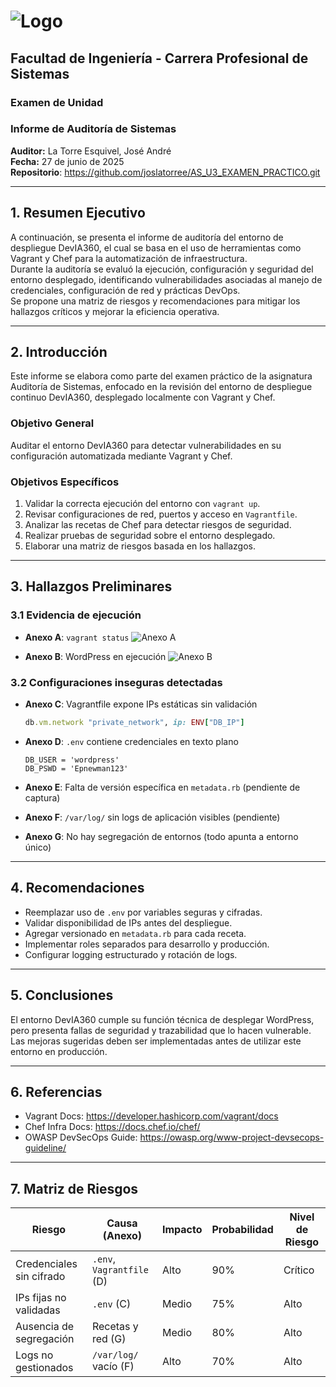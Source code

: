 
# ![Logo](https://upload.wikimedia.org/wikipedia/commons/thumb/8/84/Logo_UPT.png/600px-Logo_UPT.png)

## Facultad de Ingeniería - Carrera Profesional de Sistemas  
### Examen de Unidad  
### Informe de Auditoría de Sistemas  
**Auditor:** La Torre Esquivel, José André  
**Fecha:** 27 de junio de 2025  
**Repositorio**: https://github.com/joslatorree/AS_U3_EXAMEN_PRACTICO.git

---

## 1. Resumen Ejecutivo

A continuación, se presenta el informe de auditoría del entorno de despliegue DevIA360, el cual se basa en el uso de herramientas como Vagrant y Chef para la automatización de infraestructura.  
Durante la auditoría se evaluó la ejecución, configuración y seguridad del entorno desplegado, identificando vulnerabilidades asociadas al manejo de credenciales, configuración de red y prácticas DevOps.  
Se propone una matriz de riesgos y recomendaciones para mitigar los hallazgos críticos y mejorar la eficiencia operativa.

---

## 2. Introducción

Este informe se elabora como parte del examen práctico de la asignatura Auditoría de Sistemas, enfocado en la revisión del entorno de despliegue continuo DevIA360, desplegado localmente con Vagrant y Chef.

### Objetivo General
Auditar el entorno DevIA360 para detectar vulnerabilidades en su configuración automatizada mediante Vagrant y Chef.

### Objetivos Específicos
1. Validar la correcta ejecución del entorno con `vagrant up`.
2. Revisar configuraciones de red, puertos y acceso en `Vagrantfile`.
3. Analizar las recetas de Chef para detectar riesgos de seguridad.
4. Realizar pruebas de seguridad sobre el entorno desplegado.
5. Elaborar una matriz de riesgos basada en los hallazgos.

---

## 3. Hallazgos Preliminares

### 3.1 Evidencia de ejecución

- **Anexo A**: `vagrant status`
  ![Anexo A](evidencias/anexo_a_vagrant_status.png)

- **Anexo B**: WordPress en ejecución
  ![Anexo B](evidencias/anexo_b_wordpress.png)

### 3.2 Configuraciones inseguras detectadas

- **Anexo C**: Vagrantfile expone IPs estáticas sin validación
  ```ruby
  db.vm.network "private_network", ip: ENV["DB_IP"]
  ```

- **Anexo D**: `.env` contiene credenciales en texto plano
  ```env
  DB_USER = 'wordpress'
  DB_PSWD = 'Epnewman123'
  ```

- **Anexo E**: Falta de versión específica en `metadata.rb` (pendiente de captura)

- **Anexo F**: `/var/log/` sin logs de aplicación visibles (pendiente)

- **Anexo G**: No hay segregación de entornos (todo apunta a entorno único)

---

## 4. Recomendaciones

- Reemplazar uso de `.env` por variables seguras y cifradas.
- Validar disponibilidad de IPs antes del despliegue.
- Agregar versionado en `metadata.rb` para cada receta.
- Implementar roles separados para desarrollo y producción.
- Configurar logging estructurado y rotación de logs.

---

## 5. Conclusiones

El entorno DevIA360 cumple su función técnica de desplegar WordPress, pero presenta fallas de seguridad y trazabilidad que lo hacen vulnerable.  
Las mejoras sugeridas deben ser implementadas antes de utilizar este entorno en producción.

---

## 6. Referencias

- Vagrant Docs: https://developer.hashicorp.com/vagrant/docs  
- Chef Infra Docs: https://docs.chef.io/chef/  
- OWASP DevSecOps Guide: https://owasp.org/www-project-devsecops-guideline/

---

## 7. Matriz de Riesgos

| Riesgo                        | Causa (Anexo)             | Impacto | Probabilidad | Nivel de Riesgo |
|------------------------------|---------------------------|---------|--------------|-----------------|
| Credenciales sin cifrado     | `.env`, `Vagrantfile` (D) | Alto    | 90%          | Crítico         |
| IPs fijas no validadas       | `.env` (C)                | Medio   | 75%          | Alto            |
| Ausencia de segregación      | Recetas y red (G)         | Medio   | 80%          | Alto            |
| Logs no gestionados          | `/var/log/` vacío (F)     | Alto    | 70%          | Alto            |
